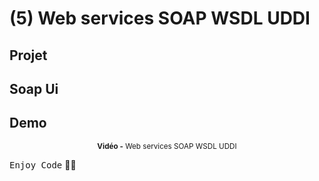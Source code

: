 # (5) Web services SOAP WSDL UDDI

## Projet

## Soap Ui

## Demo
<div align="center">
       <p>
       <sup>  <strong>Vidéo -</strong>  Web services SOAP WSDL UDDI</sup>
       </p>
</div>

<kbd>Enjoy Code</kbd> 👨‍💻
